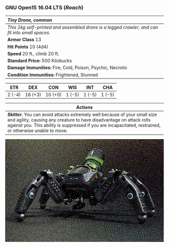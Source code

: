 ### GNU Open15 16.04 LTS (*Roach*)

| _Tiny Drone, common_ | 
|:-------------|
| _This 1kg self-printed and assembled drone is a legged crawler, and can fit into small spaces._ | 
| **Armor Class** 13 |
| **Hit Points** 10 (4d4) |
| **Speed** 20 ft., climb 20 ft.|
| **Standard Price:** 500 Kilobucks |
| **Damage Immunities:** Fire, Cold, Poison, Psychic, Necrotic |
| **Condition Immunities:** Frightened, Stunned |

<table class="abilities">
  <thead><tr><th>STR</th><th>DEX</th><th>CON</th><th>WIS</th><th>INT</th> <th>CHA</th>
    </tr>
  </thead>
  <tbody>
    <tr>
      <td>2 (-4)</td>
      <td>16 (+3)</td>
      <td>10 (+0)</td>
      <td>1 (-5)</td>
      <td>1 (-5)</td>
      <td>1 (-5)</td>
    </tr>
  </tbody>
</table>

| **Actions** |
|---|
| ***Skitter.***  You can avoid attacks extremely well because of your small size and agility, causing any creature to have disadvantage on attack rolls against you. This ability is suppressed if you are incapacitated, restrained, or otherwise unable to move. |

![Open15](./../images/Open15.jpg)